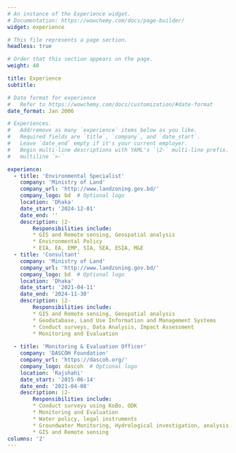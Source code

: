 ```yaml
---
# An instance of the Experience widget.
# Documentation: https://wowchemy.com/docs/page-builder/
widget: experience

# This file represents a page section.
headless: true

# Order that this section appears on the page.
weight: 40

title: Experience
subtitle:

# Date format for experience
#   Refer to https://wowchemy.com/docs/customization/#date-format
date_format: Jan 2006

# Experiences.
#   Add/remove as many `experience` items below as you like.
#   Required fields are `title`, `company`, and `date_start`.
#   Leave `date_end` empty if it's your current employer.
#   Begin multi-line descriptions with YAML's `|2-` multi-line prefix.
#   multiline `>-`

experience:
  - title: 'Environmental Specialist'
    company: 'Ministry of Land'
    company_url: 'http://www.landzoning.gov.bd/'
    company_logo: bd  # Optional logo
    location: 'Dhaka'
    date_start: '2024-12-01'
    date_end: ''
    description: |2-
        Responsibilities include:
        * GIS and Remote sensing, Geospatial analysis
        * Environmental Policy
        * EIA, EA, EMP, SIA, SEA, ESIA, M&E
  - title: 'Consultant'
    company: 'Ministry of Land'
    company_url: 'http://www.landzoning.gov.bd/'
    company_logo: bd  # Optional logo
    location: 'Dhaka'
    date_start: '2021-04-11'
    date_end: '2024-11-30'
    description: |2-
        Responsibilities include:
        * GIS and Remote sensing, Geospatial analysis
        * Geodatabase, Land Use Information and Management Systems
        * Conduct surveys, Data Analysis, Impact Assessment
        * Monitoring and Evaluation      
                
  - title: 'Monitoring & Evaluation Officer'
    company: 'DASCOH Foundation'
    company_url: 'https://dascoh.org/'
    company_logo: dascoh  # Optional logo
    location: 'Rajshahi'
    date_start: '2015-06-14'
    date_end: '2021-04-08'
    description: |2-
        Responsibilities include:
        * Conduct surveys using KoBo, ODK
        * Monitoring and Evaluation
        * Water policy, legal instruments
        * Groundwater Monitoring, Hydrological investigation, analysis & Report
        * GIS and Remote sensing
columns: '2'
---
```

